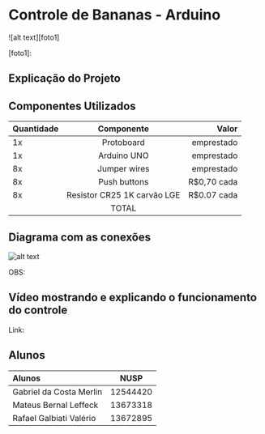 # Controle de Bananas - Arduino

![alt text][foto1]

[foto1]: 

## Explicação do Projeto

## Componentes Utilizados

| Quantidade |         Componente          |    Valor    |
| :--------- |:--------------------------: | ----------: |
| 1x         | Protoboard                  | emprestado  |
| 1x         | Arduino UNO                 | emprestado  |
| 8x         | Jumper wires                | emprestado  |
| 8x         | Push buttons                | R$0,70 cada |
| 8x         | Resistor CR25 1K carvão LGE | R$0.07 cada |
|            |         TOTAL               |             |

## Diagrama com as conexões

![alt text][foto2]

[foto2]: https://i.imgur.com/wLgtLHg.png

OBS: 

## Vídeo mostrando e explicando o funcionamento do controle

Link:

## Alunos

|         Alunos          |   NUSP    |
| :---------------------- | :-------: |
| Gabriel da Costa Merlin |  12544420 |
| Mateus Bernal Leffeck   |  13673318 |
| Rafael Galbiati Valério |  13672895 |
